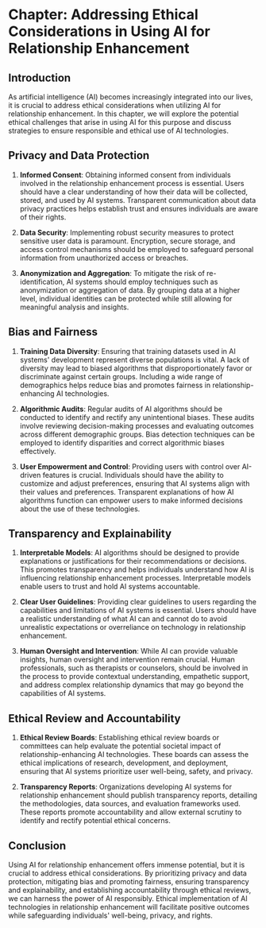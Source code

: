 Chapter: Addressing Ethical Considerations in Using AI for Relationship Enhancement
===================================================================================

Introduction
------------

As artificial intelligence (AI) becomes increasingly integrated into our lives, it is crucial to address ethical considerations when utilizing AI for relationship enhancement. In this chapter, we will explore the potential ethical challenges that arise in using AI for this purpose and discuss strategies to ensure responsible and ethical use of AI technologies.

Privacy and Data Protection
---------------------------

1. **Informed Consent**: Obtaining informed consent from individuals involved in the relationship enhancement process is essential. Users should have a clear understanding of how their data will be collected, stored, and used by AI systems. Transparent communication about data privacy practices helps establish trust and ensures individuals are aware of their rights.

2. **Data Security**: Implementing robust security measures to protect sensitive user data is paramount. Encryption, secure storage, and access control mechanisms should be employed to safeguard personal information from unauthorized access or breaches.

3. **Anonymization and Aggregation**: To mitigate the risk of re-identification, AI systems should employ techniques such as anonymization or aggregation of data. By grouping data at a higher level, individual identities can be protected while still allowing for meaningful analysis and insights.

Bias and Fairness
-----------------

1. **Training Data Diversity**: Ensuring that training datasets used in AI systems' development represent diverse populations is vital. A lack of diversity may lead to biased algorithms that disproportionately favor or discriminate against certain groups. Including a wide range of demographics helps reduce bias and promotes fairness in relationship-enhancing AI technologies.

2. **Algorithmic Audits**: Regular audits of AI algorithms should be conducted to identify and rectify any unintentional biases. These audits involve reviewing decision-making processes and evaluating outcomes across different demographic groups. Bias detection techniques can be employed to identify disparities and correct algorithmic biases effectively.

3. **User Empowerment and Control**: Providing users with control over AI-driven features is crucial. Individuals should have the ability to customize and adjust preferences, ensuring that AI systems align with their values and preferences. Transparent explanations of how AI algorithms function can empower users to make informed decisions about the use of these technologies.

Transparency and Explainability
-------------------------------

1. **Interpretable Models**: AI algorithms should be designed to provide explanations or justifications for their recommendations or decisions. This promotes transparency and helps individuals understand how AI is influencing relationship enhancement processes. Interpretable models enable users to trust and hold AI systems accountable.

2. **Clear User Guidelines**: Providing clear guidelines to users regarding the capabilities and limitations of AI systems is essential. Users should have a realistic understanding of what AI can and cannot do to avoid unrealistic expectations or overreliance on technology in relationship enhancement.

3. **Human Oversight and Intervention**: While AI can provide valuable insights, human oversight and intervention remain crucial. Human professionals, such as therapists or counselors, should be involved in the process to provide contextual understanding, empathetic support, and address complex relationship dynamics that may go beyond the capabilities of AI systems.

Ethical Review and Accountability
---------------------------------

1. **Ethical Review Boards**: Establishing ethical review boards or committees can help evaluate the potential societal impact of relationship-enhancing AI technologies. These boards can assess the ethical implications of research, development, and deployment, ensuring that AI systems prioritize user well-being, safety, and privacy.

2. **Transparency Reports**: Organizations developing AI systems for relationship enhancement should publish transparency reports, detailing the methodologies, data sources, and evaluation frameworks used. These reports promote accountability and allow external scrutiny to identify and rectify potential ethical concerns.

Conclusion
----------

Using AI for relationship enhancement offers immense potential, but it is crucial to address ethical considerations. By prioritizing privacy and data protection, mitigating bias and promoting fairness, ensuring transparency and explainability, and establishing accountability through ethical reviews, we can harness the power of AI responsibly. Ethical implementation of AI technologies in relationship enhancement will facilitate positive outcomes while safeguarding individuals' well-being, privacy, and rights.
